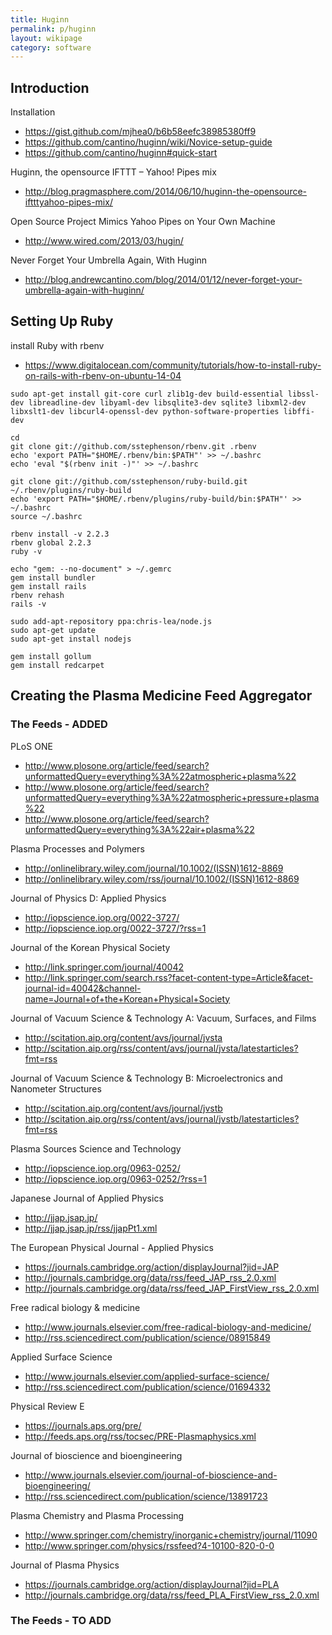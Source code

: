 ```yaml
---
title: Huginn
permalink: p/huginn
layout: wikipage
category: software
---
```


Introduction
------------

Installation

-   <https://gist.github.com/mjhea0/b6b58eefc38985380ff9>
-   <https://github.com/cantino/huginn/wiki/Novice-setup-guide>
-   <https://github.com/cantino/huginn#quick-start>

Huginn, the opensource IFTTT – Yahoo! Pipes mix

-   <http://blog.pragmasphere.com/2014/06/10/huginn-the-opensource-iftttyahoo-pipes-mix/>

Open Source Project Mimics Yahoo Pipes on Your Own Machine

-   <http://www.wired.com/2013/03/hugin/>

Never Forget Your Umbrella Again, With Huginn

-   <http://blog.andrewcantino.com/blog/2014/01/12/never-forget-your-umbrella-again-with-huginn/>

Setting Up Ruby
---------------

install Ruby with rbenv

-   <https://www.digitalocean.com/community/tutorials/how-to-install-ruby-on-rails-with-rbenv-on-ubuntu-14-04>

<!-- -->

    sudo apt-get install git-core curl zlib1g-dev build-essential libssl-dev libreadline-dev libyaml-dev libsqlite3-dev sqlite3 libxml2-dev libxslt1-dev libcurl4-openssl-dev python-software-properties libffi-dev

    cd
    git clone git://github.com/sstephenson/rbenv.git .rbenv
    echo 'export PATH="$HOME/.rbenv/bin:$PATH"' >> ~/.bashrc
    echo 'eval "$(rbenv init -)"' >> ~/.bashrc

    git clone git://github.com/sstephenson/ruby-build.git ~/.rbenv/plugins/ruby-build
    echo 'export PATH="$HOME/.rbenv/plugins/ruby-build/bin:$PATH"' >> ~/.bashrc
    source ~/.bashrc

    rbenv install -v 2.2.3
    rbenv global 2.2.3
    ruby -v

    echo "gem: --no-document" > ~/.gemrc
    gem install bundler
    gem install rails
    rbenv rehash
    rails -v

    sudo add-apt-repository ppa:chris-lea/node.js
    sudo apt-get update
    sudo apt-get install nodejs

    gem install gollum
    gem install redcarpet

Creating the Plasma Medicine Feed Aggregator
--------------------------------------------

### The Feeds - ADDED

PLoS ONE

-   <http://www.plosone.org/article/feed/search?unformattedQuery=everything%3A%22atmospheric+plasma%22>
-   <http://www.plosone.org/article/feed/search?unformattedQuery=everything%3A%22atmospheric+pressure+plasma%22>
-   <http://www.plosone.org/article/feed/search?unformattedQuery=everything%3A%22air+plasma%22>

Plasma Processes and Polymers

-   <http://onlinelibrary.wiley.com/journal/10.1002/(ISSN)1612-8869>
-   <http://onlinelibrary.wiley.com/rss/journal/10.1002/(ISSN)1612-8869>

Journal of Physics D: Applied Physics

-   <http://iopscience.iop.org/0022-3727/>
-   <http://iopscience.iop.org/0022-3727/?rss=1>

Journal of the Korean Physical Society

-   <http://link.springer.com/journal/40042>
-   <http://link.springer.com/search.rss?facet-content-type=Article&facet-journal-id=40042&channel-name=Journal+of+the+Korean+Physical+Society>

Journal of Vacuum Science & Technology A: Vacuum, Surfaces, and Films

-   <http://scitation.aip.org/content/avs/journal/jvsta>
-   <http://scitation.aip.org/rss/content/avs/journal/jvsta/latestarticles?fmt=rss>

Journal of Vacuum Science & Technology B: Microelectronics and Nanometer Structures

-   <http://scitation.aip.org/content/avs/journal/jvstb>
-   <http://scitation.aip.org/rss/content/avs/journal/jvstb/latestarticles?fmt=rss>

Plasma Sources Science and Technology

-   <http://iopscience.iop.org/0963-0252/>
-   <http://iopscience.iop.org/0963-0252/?rss=1>

Japanese Journal of Applied Physics

-   <http://jjap.jsap.jp/>
-   <http://jjap.jsap.jp/rss/jjapPt1.xml>

The European Physical Journal - Applied Physics

-   <https://journals.cambridge.org/action/displayJournal?jid=JAP>
-   <http://journals.cambridge.org/data/rss/feed_JAP_rss_2.0.xml>
-   <http://journals.cambridge.org/data/rss/feed_JAP_FirstView_rss_2.0.xml>

Free radical biology & medicine

-   <http://www.journals.elsevier.com/free-radical-biology-and-medicine/>
-   <http://rss.sciencedirect.com/publication/science/08915849>

Applied Surface Science

-   <http://www.journals.elsevier.com/applied-surface-science/>
-   <http://rss.sciencedirect.com/publication/science/01694332>

Physical Review E

-   <https://journals.aps.org/pre/>
-   <http://feeds.aps.org/rss/tocsec/PRE-Plasmaphysics.xml>

Journal of bioscience and bioengineering

-   <http://www.journals.elsevier.com/journal-of-bioscience-and-bioengineering/>
-   <http://rss.sciencedirect.com/publication/science/13891723>

Plasma Chemistry and Plasma Processing

-   <http://www.springer.com/chemistry/inorganic+chemistry/journal/11090>
-   <http://www.springer.com/physics/rssfeed?4-10100-820-0-0>

Journal of Plasma Physics

-   <https://journals.cambridge.org/action/displayJournal?jid=PLA>
-   <http://journals.cambridge.org/data/rss/feed_PLA_FirstView_rss_2.0.xml>

### The Feeds - TO ADD

